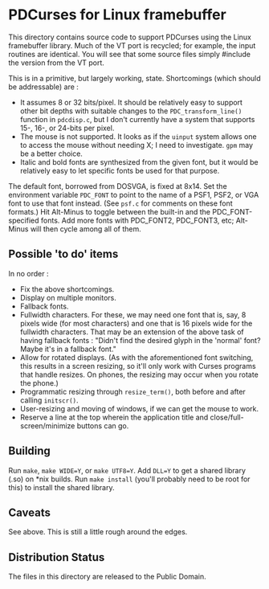 PDCurses for Linux framebuffer
==============================

This directory contains source code to support PDCurses using the Linux framebuffer library.  Much of the VT port is recycled;  for example, the input routines are identical.  You will see that some source files simply #include the version from the VT port.

This is in a primitive,  but largely working,  state. Shortcomings (which should be addressable) are :

- It assumes 8 or 32 bits/pixel.  It should be relatively easy to support other bit depths with suitable changes to the `PDC_transform_line()` function in `pdcdisp.c`,  but I don't currently have a system that supports 15-, 16-, or 24-bits per pixel.
- The mouse is not supported.  It looks as if the `uinput` system allows one to access the mouse without needing X;  I need to investigate.  `gpm` may be a better choice.
- Italic and bold fonts are synthesized from the given font,  but it would be relatively easy to let specific fonts be used for that purpose.

The default font,  borrowed from DOSVGA,  is fixed at 8x14.  Set the environment variable `PDC_FONT` to point to the name of a PSF1, PSF2,  or VGA font to use that font instead.  (See `psf.c` for comments on these font formats.)  Hit Alt-Minus to toggle between the built-in and the PDC_FONT-specified fonts.  Add more fonts with PDC_FONT2,  PDC_FONT3,  etc;  Alt-Minus will then cycle among all of them.

Possible 'to do' items
----------------------

In no order :

- Fix the above shortcomings.
- Display on multiple monitors.
- Fallback fonts.
- Fullwidth characters.  For these,  we may need one font that is,  say,  8 pixels wide (for most characters) and one that is 16 pixels wide for the fullwidth characters.  That may be an extension of the above task of having fallback fonts : "Didn't find the desired glyph in the 'normal' font?  Maybe it's in a fallback font."
- Allow for rotated displays.  (As with the aforementioned font switching,  this results in a screen resizing,  so it'll only work with Curses programs that handle resizes.  On phones,  the resizing may occur when you rotate the phone.)
- Programmatic resizing through `resize_term()`,  both before and after calling `initscr()`.
- User-resizing and moving of windows,  if we can get the mouse to work.
- Reserve a line at the top wherein the application title and close/full-screen/minimize buttons can go.

Building
--------

Run `make`, `make WIDE=Y`, or `make UTF8=Y`. Add `DLL=Y` to get a shared library (.so) on *nix builds.  Run `make install` (you'll probably need to be root for this) to install the shared library.

Caveats
-------

See above.  This is still a little rough around the edges.

Distribution Status
-------------------

The files in this directory are released to the Public Domain.

